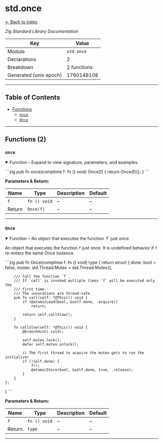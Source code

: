 # std.once

[← Back to index](index.md)

*Zig Standard Library Documentation*

| Key | Value |
| --- | --- |
| Module | `std.once` |
| Declarations | 2 |
| Breakdown | 2 functions |
| Generated (unix epoch) | 1760148108 |

---

## Table of Contents

- [Functions](#functions)
  - [`once`](#fn-once)
  - [`Once`](#fn-once-1)

---

## Functions (2)

### <a id="fn-once"></a>`once`

<details class="declaration-card" open>
<summary>Function – Expand to view signature, parameters, and examples.</summary>

\`\`\`zig
pub fn once(comptime f: fn () void) Once(f) {
    return Once(f){};
}
\`\`\`

**Parameters & Return:**

| Name | Type | Description | Default |
|------|------|-------------|---------|
| `f` | `fn () void` | – | – |
| Return | `Once(f)` | – | – |

</details>

---

### <a id="fn-once-1"></a>`Once`

<details class="declaration-card" open>
<summary>Function – An object that executes the function `f` just once</summary>

An object that executes the function `f` just once.
It is undefined behavior if `f` re-enters the same Once instance.

\`\`\`zig
pub fn Once(comptime f: fn () void) type {
    return struct {
        done: bool = false,
        mutex: std.Thread.Mutex = std.Thread.Mutex{},

        /// Call the function `f`.
        /// If `call` is invoked multiple times `f` will be executed only the
        /// first time.
        /// The invocations are thread-safe.
        pub fn call(self: *@This()) void {
            if (@atomicLoad(bool, &self.done, .acquire))
                return;

            return self.callSlow();
        }

        fn callSlow(self: *@This()) void {
            @branchHint(.cold);

            self.mutex.lock();
            defer self.mutex.unlock();

            // The first thread to acquire the mutex gets to run the initializer
            if (!self.done) {
                f();
                @atomicStore(bool, &self.done, true, .release);
            }
        }
    };
}
\`\`\`

**Parameters & Return:**

| Name | Type | Description | Default |
|------|------|-------------|---------|
| `f` | `fn () void` | – | – |
| Return | `type` | – | – |

</details>

---
